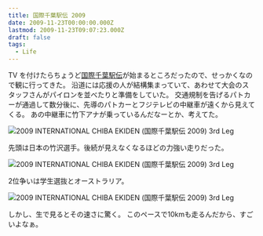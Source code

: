```yaml
---
title: 国際千葉駅伝 2009
date: 2009-11-23T00:00:00.000Z
lastmod: 2009-11-23T09:07:23.000Z
draft: false
tags:
  - Life
---
```


TV を付けたらちょうど[国際千葉駅伝](http://ja.wikipedia.org/wiki/%E5%9B%BD%E9%9A%9B%E5%8D%83%E8%91%89%E9%A7%85%E4%BC%9D)が始まるところだったので、せっかくなので観に行ってきた。 沿道には応援の人が結構集まっていて、あわせて大会のスタッフさんがパイロンを並べたりと準備をしていた。 交通規制を告げるパトカーが通過して数分後に、先導のパトカーとフジテレビの中継車が遠くから見えてくる。 あの中継車に竹下アナが乗っているんだなーとか、考えてた。

![2009 INTERNATIONAL CHIBA EKIDEN (国際千葉駅伝 2009) 3rd Leg](@/assets/flickr/4126895259.jpg "2009 INTERNATIONAL CHIBA EKIDEN (国際千葉駅伝 2009) 3rd Leg")

先頭は日本の竹沢選手。後続が見えなくなるほどの力強い走りだった。

![2009 INTERNATIONAL CHIBA EKIDEN (国際千葉駅伝 2009) 3rd Leg](@/assets/flickr/4126844045.jpg "2009 INTERNATIONAL CHIBA EKIDEN (国際千葉駅伝 2009) 3rd Leg")

2位争いは学生選抜とオーストラリア。

![2009 INTERNATIONAL CHIBA EKIDEN (国際千葉駅伝 2009) 3rd Leg](@/assets/flickr/4126844185.jpg "2009 INTERNATIONAL CHIBA EKIDEN (国際千葉駅伝 2009) 3rd Leg")

しかし、生で見るとその速さに驚く。 このペースで10kmも走るんだから、すごいよなぁ。
